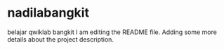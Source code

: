 # nadilabangkit
belajar qwiklab bangkit
I am editing the README file. Adding some more details about the project description.

